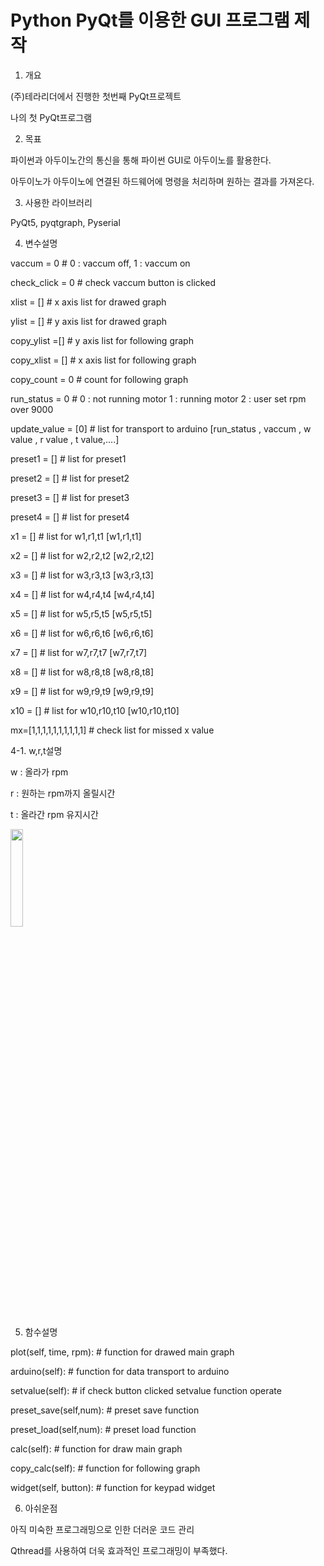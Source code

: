 # Python PyQt를 이용한 GUI 프로그램 제작

1. 개요

(주)테라리더에서 진행한 첫번째 PyQt프로젝트

나의 첫 PyQt프로그램


2. 목표

파이썬과 아두이노간의 통신을 통해 파이썬 GUI로 아두이노를 활용한다.

아두이노가 아두이노에 연결된 하드웨어에 명령을 처리하며 원하는 결과를 가져온다.


3. 사용한 라이브러리

PyQt5, pyqtgraph, Pyserial


4. 변수설명


vaccum = 0 # 0 : vaccum off, 1 : vaccum on 

check_click = 0 # check vaccum button is clicked

xlist = [] # x axis list for drawed graph

ylist = [] # y axis list for drawed graph

copy_ylist =[] # y axis list for following graph 

copy_xlist = [] # x axis list for following graph 

copy_count = 0 # count for following graph

run_status = 0 # 0 : not running motor 1 : running motor 2 : user set rpm over 9000 

update_value = [0] # list for transport to arduino [run_status , vaccum , w value , r value , t value,....]

preset1 = [] # list for preset1

preset2 = [] # list for preset2

preset3 = [] # list for preset3

preset4 = [] # list for preset4

x1 = [] # list for w1,r1,t1 [w1,r1,t1]

x2 = [] # list for w2,r2,t2 [w2,r2,t2]

x3 = [] # list for w3,r3,t3 [w3,r3,t3]

x4 = [] # list for w4,r4,t4 [w4,r4,t4]

x5 = [] # list for w5,r5,t5 [w5,r5,t5]

x6 = [] # list for w6,r6,t6 [w6,r6,t6]

x7 = [] # list for w7,r7,t7 [w7,r7,t7]

x8 = [] # list for w8,r8,t8 [w8,r8,t8]

x9 = [] # list for w9,r9,t9 [w9,r9,t9]

x10 = [] # list for w10,r10,t10 [w10,r10,t10]

mx=[1,1,1,1,1,1,1,1,1,1] # check list for missed x value

4-1. w,r,t설명

w : 올라가 rpm

r : 원하는 rpm까지 올릴시간

t : 올라간 rpm 유지시간


<img width="20%" src=https://user-images.githubusercontent.com/61678329/162602231-56fabc83-e99d-4a16-bfa5-62bb064e1b4f.png>

5. 함수설명

plot(self, time, rpm): # function for drawed main graph 

arduino(self): # function for data transport to arduino

setvalue(self): # if check button clicked setvalue function operate

preset_save(self,num): # preset save function

preset_load(self,num): # preset load function

calc(self): # function for draw main graph

copy_calc(self): # function for following graph

widget(self, button): # function for keypad widget


6. 아쉬운점

아직 미숙한 프로그래밍으로 인한 더러운 코드 관리

Qthread를 사용하여 더욱 효과적인 프로그래밍이 부족했다.
